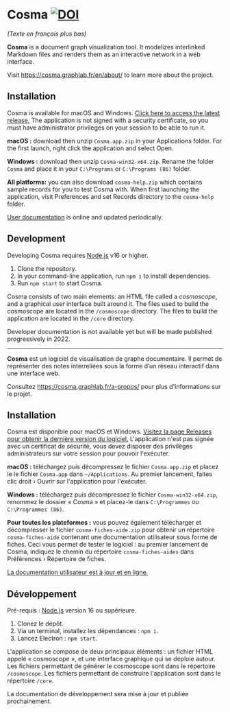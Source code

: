 # Cosma [![DOI](https://zenodo.org/badge/DOI/10.5281/zenodo.5412315.svg)](https://doi.org/10.5281/zenodo.5412315)

*(Texte en français plus bas)*

**Cosma** is a document graph visualization tool. It modelizes interlinked Markdown files and renders them as an interactive network in a web interface.

Visit <https://cosma.graphlab.fr/en/about/> to learn more about the project.

## Installation

Cosma is available for macOS and Windows. [Click here to access the latest release.](https://github.com/graphlab-fr/cosma/releases/latest) The application is not signed with a security certificate, so you must have administrator privileges on your session to be able to run it.

**macOS :** download then unzip `Cosma.app.zip` in your Applications folder. For the first launch, right click the application and select Open.

**Windows :** download then unzip `Cosma-win32-x64.zip`. Rename the folder `Cosma` and place it in your `C:\Programs` or `C:\Programs (86)` folder.

**All platforms:** you can also download `cosma-help.zip` which contains sample records for you to test Cosma with. When first launching the application, visit Preferences and set Records directory to the `cosma-help` folder.

[User documentation](https://cosma.graphlab.fr/docs/) is online and updated periodically.

## Development

Developing Cosma requires [Node.js](https://nodejs.org/fr/) v16 or higher.

1. Clone the repository.
2. In your command-line application, run `npm i` to install dependencies.
3. Run `npm start` to start Cosma.

Cosma consists of two main elements: an HTML file called a *cosmoscope*, and a graphical user interface built around it. The files used to build the cosmoscope are located in the `/cosmoscope` directory. The files to build the application are located in the `/core` directory.

Developer documentation is not available yet but will be made published progressively in 2022.

***

**Cosma** est un logiciel de visualisation de graphe documentaire. Il permet de représenter des notes interreliées sous la forme d’un réseau interactif dans une interface web.

Consultez <https://cosma.graphlab.fr/a-propos/> pour plus d'informations sur le projet.

## Installation

Cosma est disponible pour macOS et Windows. [Visitez la page Releases pour obtenir la dernière version du logiciel.](https://github.com/graphlab-fr/cosma/releases/latest) L'application n'est pas signée avec un certificat de sécurité, vous devez disposer des privilèges administrateurs sur votre session pour pouvoir l'exécuter.

**macOS :** téléchargez puis décompressez le fichier `Cosma.app.zip` et placez le le fichier `Cosma.app` dans `~/Applications`. Au premier lancement, faites clic droit › Ouvrir sur l'application pour l'exécuter.

**Windows :** téléchargez puis décompressez le fichier `Cosma-win32-x64.zip`, renommez le dossier « Cosma » et placez-le dans `C:\Programmes` ou `C:\Programmes (86)`.

**Pour toutes les plateformes :** vous pouvez également télécharger et décompresser le fichier `cosma-fiches-aide.zip` pour obtenir un répertoire `cosma-fiches-aide` contenant une documentation utilisateur sous forme de fiches. Ceci vous permet de tester le logiciel : au premier lancement de Cosma, indiquez le chemin du répertoire `cosma-fiches-aides` dans Préférences › Répertoire de fiches.

[La documentation utilisateur est à jour et en ligne.](https://graphlab-fr.github.io/cosma/fr.html)

## Développement

Pré-requis : [Node.js](https://nodejs.org/fr/) version 16 ou supérieure.

1. Clonez le dépôt.
2. Via un terminal, installez les dépendances : `npm i`.
3. Lancez Electron : `npm start`.

L'application se compose de deux principaux éléments : un fichier HTML appelé « cosmoscope », et une interface graphique qui se déploie autour. Les fichiers permettant de générer le cosmoscope sont dans le répertoire `/cosmoscope`. Les fichiers permettant de construire l'application sont dans le répertoire `/core`.

La documentation de développement sera mise à jour et publiée prochainement.

